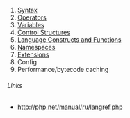 1. [Syntax](./1-syntax/index.md)
2. [Operators](./2-operators/index.md)
3. [Variables](3-variables/README.md)
4. [Control Structures](./4-control-structures/index.md)
5. [Language Constructs and Functions](./5-language-constructs-and-functions/index.md)
6. [Namespaces](./6-namespaces/index.md)
7. [Extensions](./7-extensions/index.md)
8. Config
9. Performance/bytecode caching

###### Links
- http://php.net/manual/ru/langref.php